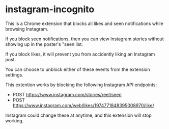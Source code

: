 # instagram-incognito

This is a Chrome extension that blocks all likes and seen notifications while browsing Instagram.

If you block seen notifications, then you can view Instagram stories without showing up in the poster's "seen list.

If you block likes, it will prevent you from accidently liking an Instagram post.

You can choose to unblock either of these events from the extension settings.

This extention works by blocking the following Instagram API endpoints:

  - POST https://www.instagram.com/stories/reel/seen
  - POST https://www.instagram.com/web/likes/1974771848395008970/like/

Instagram could change these at anytime, and this extension will stop working.
